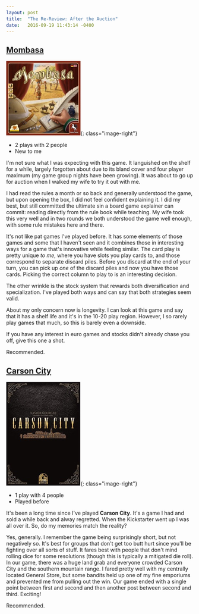 ```yaml
---
layout: post
title:  "The Re-Review: After the Auction"
date:   2016-09-19 11:43:14 -0400
---
```

## [Mombasa](https://boardgamegeek.com/boardgame/172386/mombasa)

![Mombasa](/assets/images/covers/mombasa.jpg){: class="image-right"}

- 2 plays with 2 people
- New to me

I'm not sure what I was expecting with this game. It languished on the shelf for a while, largely forgotten about due to its bland cover and four player maximum (my game group nights have been growing). It was about to go up for auction when I walked my wife to try it out with me.

I had read the rules a month or so back and generally understood the game, but upon opening the box, I did not feel confident explaining it. I did my best, but still committed the ultimate sin a board game explainer can commit: reading directly from the rule book while teaching. My wife took this very well and in two rounds we both understood the game well enough, with some rule mistakes here and there.

It's not like  pat games I've played before. It has some elements of those games and some that I haven't seen and it combines those in interesting ways for a game that's innovative while feeling similar. The card play is pretty unique *to me*, where you have slots you play cards to, and those correspond to separate discard piles. Before you discard at the end of your turn, you can pick up *one* of the discard piles and now you have those cards. Picking the correct column to play to is an interesting decision.

The other wrinkle is the stock system that rewards both diversification and specialization. I've played both ways and can say that both strategies seem valid.

About my only concern now is longevity. I can look at this game and say that it has a shelf life and it's in the 10-20 play region. However, I so rarely play games that much, so this is barely even a downside.

If you have any interest in euro games and stocks didn't already chase you off, give this one a shot.

Recommended.

## [Carson City](https://boardgamegeek.com/boardgame/177352/carson-city-big-box)

![Carson City](/assets/images/covers/carson-city.jpg){: class="image-right"}

- 1 play with 4 people
- Played before

It's been a long time since I've played **Carson City**. It's a game I had and sold a while back and alway regretted. When the Kickstarter went up I was all over it. So, do my memories match the reality?

Yes, generally. I remember the game being surprisingly short, but not negatively so. It's best for groups that don't get too butt hurt since you'll be fighting over all sorts of stuff. It fares best with people that don't mind rolling dice for some resolutions (though this is typically a mitigated die roll). In our game, there was a huge land grab and everyone crowded Carson City and the southern mountain range. I fared pretty well with my centrally located General Store, but some bandits held up one of my fine emporiums and prevented me from pulling out the win. Our game ended with a single point between first and second and then another post between second and third. Exciting!

Recommended.

